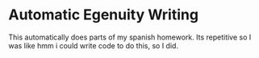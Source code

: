 # Automatic Egenuity Writing
 This automatically does parts of my spanish homework. Its repetitive so I was like hmm i could write code to do this, so I did.
